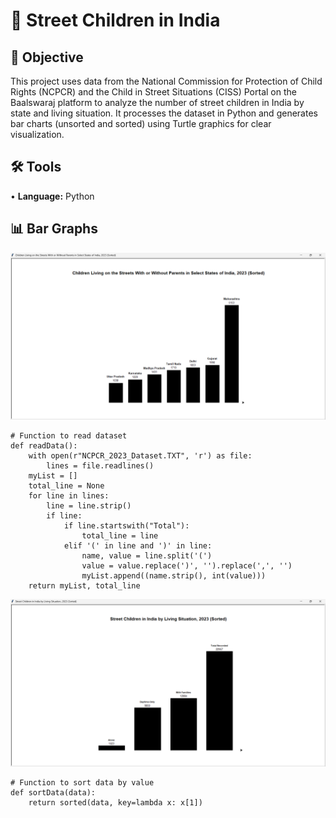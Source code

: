 # 🧸 Street Children in India
## 🎯 Objective <br>
This project uses data from the National Commission for Protection of Child Rights (NCPCR) and the Child in Street Situations (CISS) Portal on the Baalswaraj platform to analyze the number of street children in India by state and living situation. It processes the dataset in Python and generates bar charts (unsorted and sorted) using Turtle graphics for clear visualization. <p>
## 🛠️ Tools <br>
• <b>Language:</b> Python <p>
## 📊 Bar Graphs <br>
<img src="https://github.com/redefiningvicky/Street-Children-in-India/blob/e5de99d2a122c11cfbb70276cd74c50e45232add/04_Graph/NCPCR_2023_Graph.png" width="900" />

```
# Function to read dataset
def readData():
    with open(r"NCPCR_2023_Dataset.TXT", 'r') as file:
        lines = file.readlines()
    myList = []
    total_line = None
    for line in lines:
        line = line.strip()
        if line:
            if line.startswith("Total"):
                total_line = line
            elif '(' in line and ')' in line:
                name, value = line.split('(')
                value = value.replace(')', '').replace(',', '')
                myList.append((name.strip(), int(value)))
    return myList, total_line
```
<img src="https://github.com/redefiningvicky/Street-Children-in-India/blob/e5de99d2a122c11cfbb70276cd74c50e45232add/04_Graph/BSCiSS_2023_Graph.png" width="900" />

```
# Function to sort data by value
def sortData(data):
    return sorted(data, key=lambda x: x[1])
```
